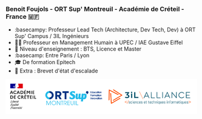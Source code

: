 ### Benoit Foujols - ORT Sup' Montreuil - Académie de Créteil - France :st_martin:

- :basecampy: Professeur Lead Tech (Architecture, Dev Tech, Dev) à ORT Sup' Campus / 3IL Ingénieurs
- :teacher: Professeur en Management Humain à UPEC / IAE Gustave Eiffel
- :rocket: Niveau d'enseignement : BTS, Licence et Master
- :basecamp: Entre Paris / Lyon
- :mortar_board: De formation Epitech
- :climbing: Extra : Brevet d'état d'escalade

![signature](https://github.com/bfoujols/bfoujols/blob/main/assets/bfoujols-sign-all.png?raw=true)






